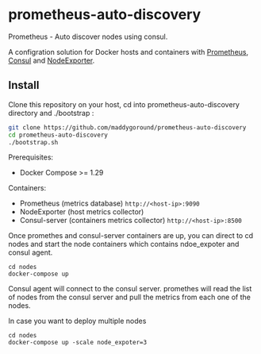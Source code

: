 # prometheus-auto-discovery
Prometheus - Auto discover nodes using consul.

A configration solution for Docker hosts and containers with [Prometheus](https://prometheus.io/), [Consul](http://consul.io/) and 
[NodeExporter](https://github.com/prometheus/node_exporter).

## Install
Clone this repository on your host, cd into prometheus-auto-discovery directory and ./bootstrap :

```bash
git clone https://github.com/maddygoround/prometheus-auto-discovery
cd prometheus-auto-discovery
./bootstrap.sh
```

Prerequisites:
* Docker Compose >= 1.29

Containers:

* Prometheus (metrics database) `http://<host-ip>:9090`
* NodeExporter (host metrics collector)
* Consul-server (containers metrics collector) `http://<host-ip>:8500`

Once promethes and consul-server containers are up, you can direct to cd nodes and start the node containers which contains ndoe_expoter and consul agent.
```
cd nodes
docker-compose up 
```

Consul agent will connect to the consul server.
promethes will read the list of nodes from the consul server and pull the metrics from each one of the nodes.

In case you want to deploy multiple nodes

```
cd nodes
docker-compose up -scale node_expoter=3
```
